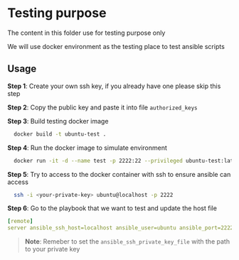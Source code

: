# Testing purpose

The content in this folder use for testing purpose only

We will use docker environment as the testing place to test ansible scripts

## Usage

**Step 1**: Create your own ssh key, if you already have one please skip this step

**Step 2**: Copy the public key and paste it into file `authorized_keys`

**Step 3**: Build testing docker image

```bash
  docker build -t ubuntu-test .
```

**Step 4**: Run the docker image to simulate environment

```bash
  docker run -it -d --name test -p 2222:22 --privileged ubuntu-test:latest tail -f /dev/null
```

**Step 5**: Try to access to the docker container with ssh to ensure ansible can access

```bash
  ssh -i <your-private-key> ubuntu@localhost -p 2222
```

**Step 6**: Go to the playbook that we want to test and update the host file
  
```yml
[remote]
server ansible_ssh_host=localhost ansible_user=ubuntu ansible_port=2222 ansible_become_user=root ansible_ssh_private_key_file=<Your-public-key>
```

> **Note**: Remeber to set the `ansible_ssh_private_key_file` with the path to your private key

